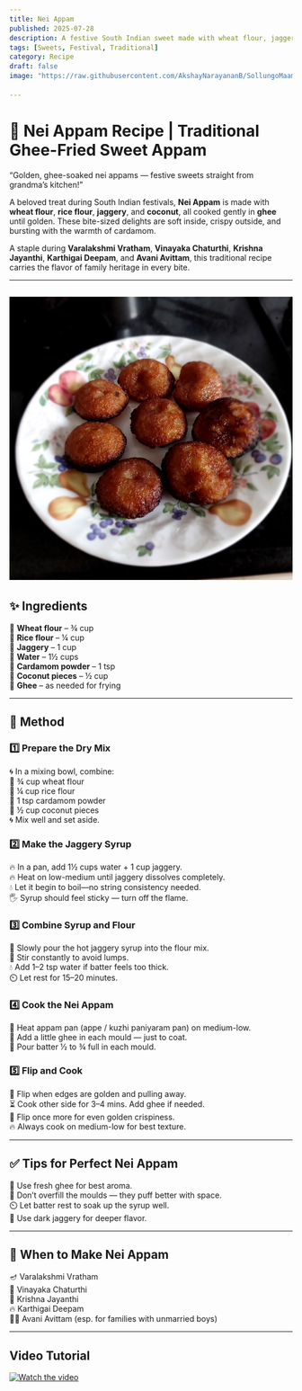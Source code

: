 ```yaml
---
title: Nei Appam  
published: 2025-07-28  
description: A festive South Indian sweet made with wheat flour, jaggery, coconut, and ghee. Soft inside, crisp outside — a timeless treat for special occasions.  
tags: [Sweets, Festival, Traditional]  
category: Recipe  
draft: false  
image: "https://raw.githubusercontent.com/AkshayNarayananB/SollungoMaami/master/images/nei appam.jpg"
  
---
```


# 🍯 Nei Appam Recipe | Traditional Ghee-Fried Sweet Appam

“Golden, ghee-soaked nei appams — festive sweets straight from grandma’s kitchen!”

A beloved treat during South Indian festivals, **Nei Appam** is made with **wheat flour**, **rice flour**, **jaggery**, and **coconut**, all cooked gently in **ghee** until golden. These bite-sized delights are soft inside, crispy outside, and bursting with the warmth of cardamom.

A staple during **Varalakshmi Vratham**, **Vinayaka Chaturthi**, **Krishna Jayanthi**, **Karthigai Deepam**, and **Avani Avittam**, this traditional recipe carries the flavor of family heritage in every bite.

---
![nei appam](https://raw.githubusercontent.com/AkshayNarayananB/SollungoMaami/master/images/nei%20appam.jpg)
---
## ✨ Ingredients

🔸 **Wheat flour** – ¾ cup  
🔸 **Rice flour** – ¼ cup  
🔸 **Jaggery** – 1 cup  
🔸 **Water** – 1½ cups  
🔸 **Cardamom powder** – 1 tsp  
🔸 **Coconut pieces** – ½ cup  
🔸 **Ghee** – as needed for frying  

---

## 🥣 Method

### 1️⃣ Prepare the Dry Mix  
🌀 In a mixing bowl, combine:  
🔹 ¾ cup wheat flour  
🔹 ¼ cup rice flour  
🔹 1 tsp cardamom powder  
🔹 ½ cup coconut pieces  
🌀 Mix well and set aside.

### 2️⃣ Make the Jaggery Syrup  
🔥 In a pan, add 1½ cups water + 1 cup jaggery.  
🔥 Heat on low-medium until jaggery dissolves completely.  
💧 Let it begin to boil—no string consistency needed.  
🖐️ Syrup should feel sticky — turn off the flame.

### 3️⃣ Combine Syrup and Flour  
🥄 Slowly pour the hot jaggery syrup into the flour mix.  
🔁 Stir constantly to avoid lumps.  
💧 Add 1–2 tsp water if batter feels too thick.  
⏲️ Let rest for 15–20 minutes.

### 4️⃣ Cook the Nei Appam  
🍳 Heat appam pan (appe / kuzhi paniyaram pan) on medium-low.  
🧈 Add a little ghee in each mould — just to coat.  
🥄 Pour batter ½ to ¾ full in each mould.

### 5️⃣ Flip and Cook  
🔄 Flip when edges are golden and pulling away.  
⏳ Cook other side for 3–4 mins. Add ghee if needed.  
🔁 Flip once more for even golden crispiness.  
🔥 Always cook on medium-low for best texture.

---

## ✅ Tips for Perfect Nei Appam

🧈 Use fresh ghee for best aroma.  
🥄 Don’t overfill the moulds — they puff better with space.  
⏲️ Let batter rest to soak up the syrup well.  
🍬 Use dark jaggery for deeper flavor.

---

## 🎉 When to Make Nei Appam

🪔 Varalakshmi Vratham  
🐘 Vinayaka Chaturthi  
👶 Krishna Jayanthi  
🔥 Karthigai Deepam  
🧖‍♂️ Avani Avittam (esp. for families with unmarried boys)

---

## Video Tutorial

[![Watch the video](https://img.youtube.com/vi/VIDEO_ID/0.jpg)](https://youtu.be/q--UX1pj-rE?si=Kg1o1_MGumtWf7KQ)

